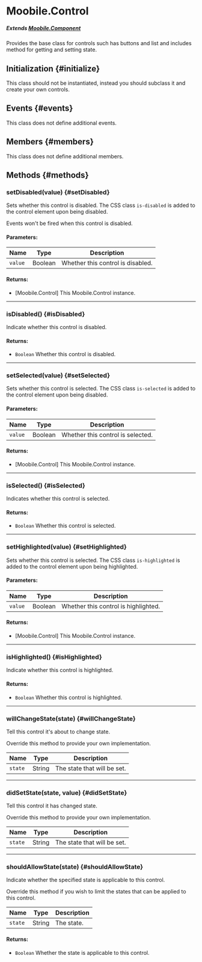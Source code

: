Moobile.Control
================================================================================

##### Extends [Moobile.Component](../Component/Component.md)

Provides the base class for controls such has buttons and list and includes method for getting and setting state.

Initialization {#initialize}
--------------------------------------------------------------------------------

This class should not be instantiated, instead you should subclass it and create your own controls.

Events {#events}
--------------------------------------------------------------------------------

This class does not define additional events.

Members {#members}
--------------------------------------------------------------------------------

This class does not define additional members.

Methods {#methods}
--------------------------------------------------------------------------------

### setDisabled(value) {#setDisabled}

Sets whether this control is disabled. The CSS class `is-disabled` is added to the control element upon being disabled.

Events won't be fired when this control is disabled.

#### Parameters:

Name    | Type    | Description
------- | ------- | -----------
`value` | Boolean | Whether this control is disabled.

#### Returns:

- [Moobile.Control] This Moobile.Control instance.

-----

### isDisabled() {#isDisabled}

Indicate whether this control is disabled.

#### Returns:

- `Boolean` Whether this control is disabled.

-----

### setSelected(value) {#setSelected}

Sets whether this control is selected. The CSS class `is-selected` is added to the control element upon being disabled.

#### Parameters:

Name    | Type    | Description
------- | ------- | -----------
`value` | Boolean | Whether this control is selected.

#### Returns:

- [Moobile.Control] This Moobile.Control instance.

-----

### isSelected() {#isSelected}

Indicates whether this control is selected.

#### Returns:

- `Boolean` Whether this control is selected.

-----

### setHighlighted(value) {#setHighlighted}

Sets whether this control is selected. The CSS class `is-highlighted` is added to the control element upon being highlighted.

#### Parameters:

Name    | Type    | Description
------- | ------- | -----------
`value` | Boolean | Whether this control is highlighted.

#### Returns:

- [Moobile.Control] This Moobile.Control instance.

-----

### isHighlighted() {#isHighlighted}

Indicate whether this control is highlighted.

#### Returns:

- `Boolean` Whether this control is highlighted.

-----

### willChangeState(state) {#willChangeState}

Tell this control it's about to change state.

Override this method to provide your own implementation.

Name    | Type   | Description
------- | ------ | -----------
`state` | String | The state that will be set.

-----

### didSetState(state, value) {#didSetState}

Tell this control it has changed state.

Override this method to provide your own implementation.

Name    | Type   | Description
------- | ------ | -----------
`state` | String | The state that will be set.

-----

### shouldAllowState(state) {#shouldAllowState}

Indicate whether the specified state is applicable to this control.

Override this method if you wish to limit the states that can be applied to this control.

Name    | Type   | Description
------- | ------ | -----------
`state` | String | The state.

#### Returns:

- `Boolean` Whether the state is applicable to this control.
